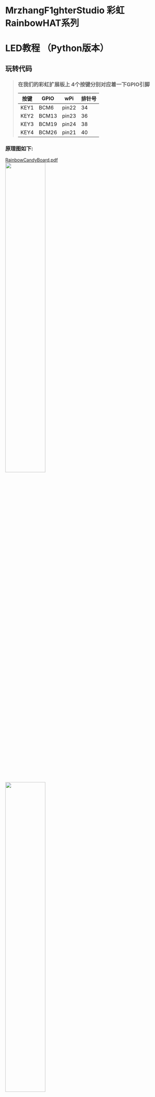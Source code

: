 # MrzhangF1ghterStudio 彩虹RainbowHAT系列
# LED教程 （Python版本）

## 玩转代码
> ### 在我们的彩虹扩展板上 4个按键分别对应着一下GPIO引脚
> |按键 | GPIO | wPi |排针号|
> |----|-----|-----|-----|
> |KEY1|BCM6 |pin22| 34  |    
> |KEY2|BCM13|pin23| 36  |
> |KEY3|BCM19|pin24| 38  |
> |KEY4|BCM26|pin21| 40  |

### 原理图如下:
[RainbowCandyBoard.pdf](https://github.com/MrzhangF1ghter/RainbowCandyBoard/blob/master/schematic/RainbowCandyBoard.pdf)<br>
<img src="https://github.com/MrzhangF1ghter/RainbowCandyBoard/blob/master/key/schematic/key.png" width=50% height=50%/><br>
<img src="https://github.com/MrzhangF1ghter/RainbowCandyBoard/blob/master/key/schematic/key_pin.png" width=50% height=50%/><br>
> 我们采用的是跳帽来连接IO口，你可以在彩虹板上看到有一排彩虹色的跳帽，找到KEY1、KEY2、KEY3、KEY4，那就是与IO连接的端口，具体端口号请看原理图。
> 当我们想接自己io的时候，可以将跳帽拔开，那么板上的外设就和io口断开了，然后插上你想接的外设即可。

### 扫描版本 keyScan.py
```Python
#!/usr/bin/python
# -*- coding:utf-8 -*-
#此版本为扫描法判断按键是否按下，耗费cpu资源，建议使用中断法实现
import RPi.GPIO as GPIO
import time
i=0;
#定义一个存放按键引脚号的列表
keys_pin = [6,13,19,26];

print("Key Test Program");
GPIO.setmode(GPIO.BCM);#设置为BCM引脚模式
for x in keys_pin:
	GPIO.setup(x,GPIO.IN,GPIO.PUD_UP);#设置为输入 上拉模式
	pass
	
while True:
	i=i+1;
	time.sleep(0.05)#休眠5毫秒扫描一次按键是否按下
	if GPIO.input(keys_pin[i]) == 0:
		print("KEY %d PRESS" %(i+1));
		while GPIO.input(keys_pin[i]) == 0:#消抖
			time.sleep(0.01);
	if(i==3):
		i=-1;
```
### 中断版本 keyInterrupt.py
> 首先先用gedit、pluma、vim等文本编辑工具打开该文件夹下的`keyInterrupt.py`,如下，我们可以看看注释进行理解。
```Python
#!/usr/bin/python
# -*- coding:utf-8 -*-
#此版本为中断版本，按键按下时会产生中断，我们利用中断处理函数实现我们的功能
import RPi.GPIO as GPIO
import time

#定义一个存放按键引脚号的列表
keys_pin = [6,13,19,26];

def key_Interrupt(key):
			print("KEY %d PRESS" %(keys_pin.index(key)+1));
	
print("Key Test Program,Interrupt version.");			
GPIO.setmode(GPIO.BCM);#设置为BCM引脚模式
for i in keys_pin:
	GPIO.setup(i,GPIO.IN,GPIO.PUD_UP);#设置为输入 上拉模式
	pass		
#添加事件处理 下降沿触发调用keyx_Interrupt()函数，延时200
for i in range(len(keys_pin)):
	GPIO.add_event_detect(keys_pin[i],GPIO.FALLING,key_Interrupt,200)
	pass
while True:
	time.sleep(1)#不占用cpu资源，当按键按下进入中断处理
```
## 玩
> 当我们修改了Python版本代码后想运行时，保存后即可运行<br>
> 执行验证
> `./python 程序名`
> 例:`python keyInterrupt.py`
> `python keyScan.py`
> 按了回车后，按下按键将会打印对应按键<br>
> 按下`Ctrl+C`结束程序<br>

